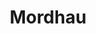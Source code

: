 ---
title: Mordhau
crosslinks:
- ChivalryGame
- Games
- mordhau_memes
- IAmA
- TheSlashering
- ArcaneWarfare
- REEEEEEEEEE
---